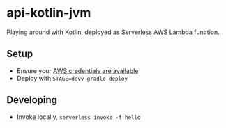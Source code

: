 # api-kotlin-jvm

Playing around with Kotlin, deployed as Serverless AWS Lambda function.

## Setup

- Ensure your [AWS credentials are available](https://serverless.com/framework/docs/providers/aws/guide/credentials/)
- Deploy with `STAGE=devv gradle deploy`

## Developing

- Invoke locally, `serverless invoke -f hello`

